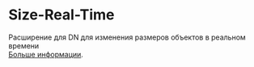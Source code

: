 # Size-Real-Time
Расширение для DN для изменения размеров объектов в реальном времени<br>
[Больше информации](https://brend32.github.io/Size-Real-Time).
 
